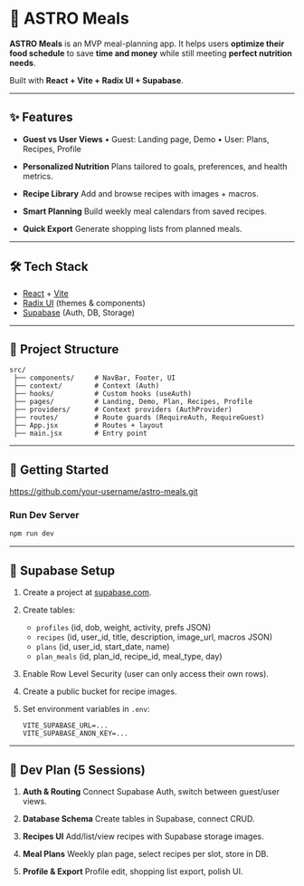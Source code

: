 # 🌌 ASTRO Meals

**ASTRO Meals** is an MVP meal-planning app. It helps users **optimize their food schedule** to save **time and money** while still meeting **perfect nutrition needs**.

Built with **React + Vite + Radix UI + Supabase**.

---

## ✨ Features

* **Guest vs User Views**
  • Guest: Landing page, Demo
  • User: Plans, Recipes, Profile

* **Personalized Nutrition**
  Plans tailored to goals, preferences, and health metrics.

* **Recipe Library**
  Add and browse recipes with images + macros.

* **Smart Planning**
  Build weekly meal calendars from saved recipes.

* **Quick Export**
  Generate shopping lists from planned meals.

---

## 🛠 Tech Stack

* [React](https://react.dev/) + [Vite](https://vitejs.dev/)
* [Radix UI](https://www.radix-ui.com/) (themes & components)
* [Supabase](https://supabase.com/) (Auth, DB, Storage)

---

## 📂 Project Structure

```
src/
 ├── components/     # NavBar, Footer, UI
 ├── context/        # Context (Auth)
 ├── hooks/          # Custom hooks (useAuth)
 ├── pages/          # Landing, Demo, Plan, Recipes, Profile
 ├── providers/      # Context providers (AuthProvider)
 ├── routes/         # Route guards (RequireAuth, RequireGuest)
 ├── App.jsx         # Routes + layout
 ├── main.jsx        # Entry point
```

---

## 🚀 Getting Started

https://github.com/your-username/astro-meals.git

### Run Dev Server

```bash
npm run dev
```

---

## 🔑 Supabase Setup

1. Create a project at [supabase.com](https://supabase.com/).
2. Create tables:

   * `profiles` (id, dob, weight, activity, prefs JSON)
   * `recipes` (id, user\_id, title, description, image\_url, macros JSON)
   * `plans` (id, user\_id, start\_date, name)
   * `plan_meals` (id, plan\_id, recipe\_id, meal\_type, day)
3. Enable Row Level Security (user can only access their own rows).
4. Create a public bucket for recipe images.
5. Set environment variables in `.env`:

   ```
   VITE_SUPABASE_URL=...
   VITE_SUPABASE_ANON_KEY=...
   ```

---

## 📅 Dev Plan (5 Sessions)

1. **Auth & Routing**
   Connect Supabase Auth, switch between guest/user views.

2. **Database Schema**
   Create tables in Supabase, connect CRUD.

3. **Recipes UI**
   Add/list/view recipes with Supabase storage images.

4. **Meal Plans**
   Weekly plan page, select recipes per slot, store in DB.

5. **Profile & Export**
   Profile edit, shopping list export, polish UI.